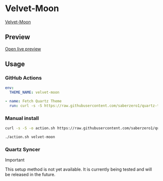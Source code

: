 # Velvet-Moon

[Velvet-Moon](https://quinta0.github.io/)

## Preview

[Open live preview](https://quartz-themes.github.io/velvet-moon/)

## Usage

### GitHub Actions

```yaml
env:
  THEME_NAME: velvet-moon
```

```yaml
- name: Fetch Quartz Theme
  run: curl -s -S https://raw.githubusercontent.com/saberzero1/quartz-themes/master/action.sh | bash -s -- $THEME_NAME
```

### Manual install

```bash
curl -s -S -o action.sh https://raw.githubusercontent.com/saberzero1/quartz-themes/master/action.sh

./action.sh velvet-moon
```

### Quartz Syncer

> [!IMPORTANT]
> This setup method is not yet available. It is currently being tested and will be released in the future.
